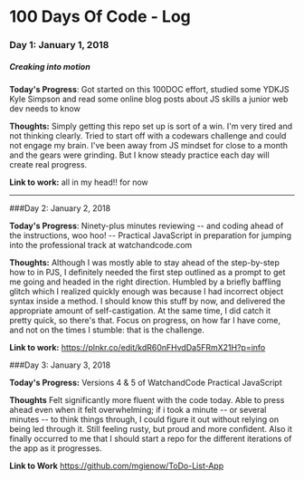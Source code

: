 # 100 Days Of Code - Log

### Day 1: January 1, 2018
##### Creaking into motion

**Today's Progress**: Got started on this 100DOC effort, studied some YDKJS Kyle Simpson and read some online blog posts about JS skills a junior web dev needs to know

**Thoughts:** Simply getting this repo set up is sort of a win. I'm very tired and not thinking clearly. Tried to start off with a codewars challenge and could not engage my brain. I've been away from JS mindset for close to a month and the gears were grinding. But I know steady practice each day will create real progress.

**Link to work:** all in my head!! for now

----------

###Day 2: January 2, 2018

**Today's Progress**: Ninety-plus minutes reviewing -- and coding ahead of the instructions, woo hoo! -- Practical JavaScript in preparation for jumping into the professional track at watchandcode.com

**Thoughts:** Although I was mostly able to stay ahead of the step-by-step how to in PJS, I definitely needed the first step outlined as a prompt to get me going and headed in the right direction. Humbled by a briefly baffling glitch which I realized quickly enough was because I had incorrect object syntax inside a method. I should know this stuff by now, and delivered the appropriate amount of self-castigation. At the same time, I did catch it pretty quick, so there's that. Focus on progress, on how far I have come, and not on the times I stumble: that is the challenge.

**Link to work:** https://plnkr.co/edit/kdR60nFHvdDa5FRmX21H?p=info


###Day 3: January 3, 2018

**Today's Progress:** Versions 4 & 5 of WatchandCode Practical JavaScript

**Thoughts** Felt significantly more fluent with the code today. Able to press ahead even when it felt overwhelming; if i took a minute -- or several minutes -- to think things through, I could figure it out without relying on being led through it. Still feeling rusty, but proud and more confident. Also it finally occurred to me that I should start a repo for the different iterations of the app as it progresses.

**Link to Work** https://github.com/mgienow/ToDo-List-App

